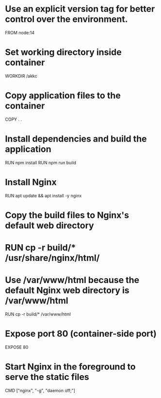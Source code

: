 # Use an explicit version tag for better control over the environment.
FROM node:14  


# Set working directory inside container
WORKDIR /akkc

# Copy application files to the container
COPY . .

# Install dependencies and build the application
RUN npm install
RUN npm run build

# Install Nginx
RUN apt update && apt install -y nginx

# Copy the build files to Nginx's default web directory
# RUN cp -r build/* /usr/share/nginx/html/ 
# Use /var/www/html because the default Nginx web directory is /var/www/html
RUN cp -r build/* /var/www/html

# Expose port 80 (container-side port)
EXPOSE 80

# Start Nginx in the foreground to serve the static files
CMD ["nginx", "-g", "daemon off;"]
